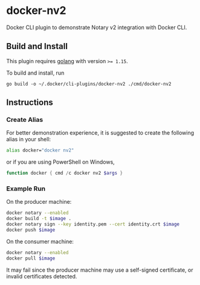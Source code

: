 # docker-nv2
Docker CLI plugin to demonstrate Notary v2 integration with Docker CLI.

## Build and Install
This plugin requires [golang](https://golang.org/dl/) with version `>= 1.15`.

To build and install, run
```
go build -o ~/.docker/cli-plugins/docker-nv2 ./cmd/docker-nv2
```

## Instructions
### Create Alias
For better demonstration experience, it is suggested to create the following alias in your shell:
```bash
alias docker="docker nv2"
```
or if you are using PowerShell on Windows,
```powershell
function docker { cmd /c docker nv2 $args }
```

### Example Run
On the producer machine:
```bash
docker notary --enabled
docker build -t $image .
docker notary sign --key identity.pem --cert identity.crt $image
docker push $image
```

On the consumer machine:
```bash
docker notary --enabled
docker pull $image
```
It may fail since the producer machine may use a self-signed certificate, or invalid certificates detected.
